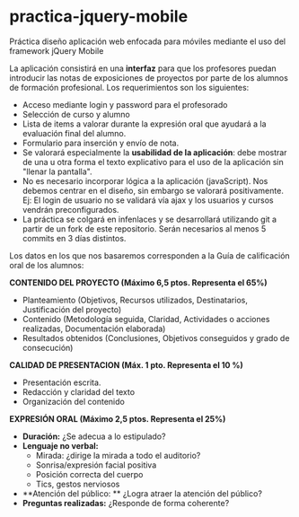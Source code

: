 # practica-jquery-mobile
Práctica diseño aplicación web enfocada para móviles mediante el uso del framework jQuery Mobile

La aplicación consistirá en una **interfaz** para que los profesores puedan introducir las notas de exposiciones de proyectos por parte de los alumnos de formación profesional. 
Los requerimientos son los siguientes:
- Acceso mediante login y password para el profesorado
- Selección de curso y alumno
- Lista de items a valorar durante la expresión oral que ayudará a la evaluación final del alumno.
- Formulario para inserción y envío de nota.
- Se valorará especialmente la **usabilidad de la aplicación**: debe mostrar de una u otra forma el texto explicativo para el uso de la aplicación sin "llenar la pantalla".
- No es necesario incorporar lógica a la aplicación (javaScript). Nos debemos centrar en el diseño, sin embargo se valorará positivamente. Ej: El login de usuario no se validará vía ajax y los usuarios y cursos vendrán preconfigurados.
- La práctica se colgará en infenlaces y se desarrollará utilizando git a partir de un fork de este repositorio. Serán necesarios al menos 5 commits en 3 días distintos.

Los datos en los que nos  basaremos corresponden a la Guía de calificación oral de los alumnos:

**CONTENIDO DEL PROYECTO     (Máximo 6,5 ptos.   Representa el 65%)**
- Planteamiento (Objetivos, Recursos utilizados, Destinatarios, Justificación del proyecto)
- Contenido (Metodología seguida, Claridad, Actividades o acciones realizadas, Documentación elaborada) 
- Resultados obtenidos (Conclusiones, Objetivos conseguidos y grado de consecución)

**CALIDAD DE PRESENTACION (Máx. 1 pto.  Representa el 10 %)**
- Presentación escrita. 
- Redacción y claridad del texto
- Organización del contenido

**EXPRESIÓN ORAL  (Máximo 2,5 ptos.  Representa el 25%)**

- **Duración:** ¿Se adecua a lo estipulado?
- **Lenguaje no verbal:**
    - Mirada: ¿dirige la mirada a todo el auditorio?
    - Sonrisa/expresión facial positiva
    - Posición correcta del  cuerpo
    - Tics, gestos nerviosos
- **Atención del público: ** ¿Logra atraer la atención del público?
- **Preguntas realizadas:** ¿Responde de forma coherente?
